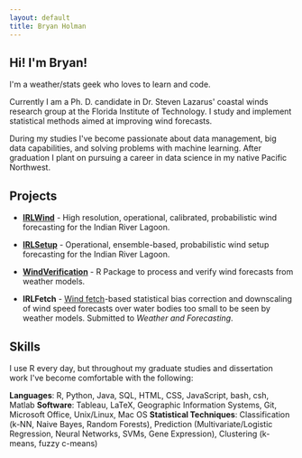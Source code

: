 ```yaml
---
layout: default
title: Bryan Holman
---
```


## Hi! I'm Bryan!

I'm a weather/stats geek who loves to learn and code.

Currently I am a Ph. D. candidate in Dr. Steven Lazarus' coastal winds research group at the Florida Institute of Technology. I study and implement statistical methods aimed at improving wind forecasts.

During my studies I've become passionate about data management, big data capabilities, and solving problems with machine learning. After graduation I plant on pursuing a career in data science in my native Pacific Northwest.

## Projects

* [**IRLWind**](https://github.com/bhlmn/IRLWind) - High resolution, operational, calibrated, probabilistic wind forecasting for the Indian River Lagoon.

* [**IRLSetup**](https://bhlmn.github.io/IRLSetup/) - Operational, ensemble-based, probabilistic wind setup forecasting for the Indian River Lagoon.

* [**WindVerification**](https://github.com/bhlmn/WindVerification) - R Package to process and verify wind forecasts from weather models.

* **IRLFetch** - [Wind fetch](https://en.wikipedia.org/wiki/Fetch_(geography))-based statistical bias correction and downscaling of wind speed forecasts over water bodies too small to be seen by weather models. Submitted to _Weather and Forecasting_.

## Skills

I use R every day, but throughout my graduate studies and dissertation work I've become comfortable with the following:

**Languages**: R, Python, Java, SQL, HTML, CSS, JavaScript, bash, csh, Matlab
**Software**: Tableau, LaTeX, Geographic Information Systems, Git, Microsoft Office, Unix/Linux, Mac OS
**Statistical Techniques**: Classification (k-NN, Naive Bayes, Random Forests), Prediction (Multivariate/Logistic Regression, Neural Networks, SVMs, Gene Expression), Clustering (k-means, fuzzy c-means)
